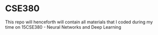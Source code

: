 # CSE380
This repo will henceforth will contain all materials that I coded during my time on 15CSE380 - Neural Networks and Deep Learning
